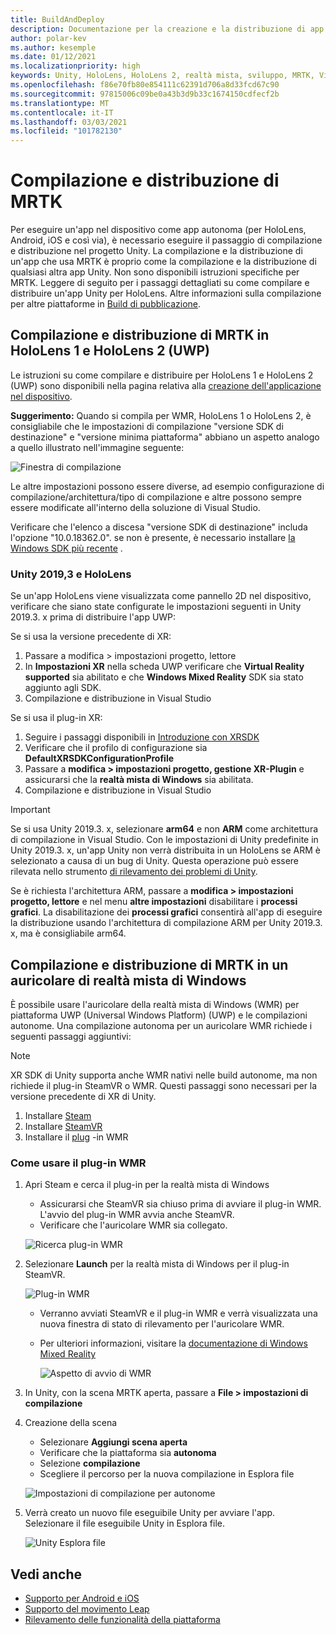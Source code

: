 ```yaml
---
title: BuildAndDeploy
description: Documentazione per la creazione e la distribuzione di app in diversi dispositivi.
author: polar-kev
ms.author: kesemple
ms.date: 01/12/2021
ms.localizationpriority: high
keywords: Unity, HoloLens, HoloLens 2, realtà mista, sviluppo, MRTK, Visual Studio, Android, IOS
ms.openlocfilehash: f86e70fb80e854111c62391d706a8d33fcd67c90
ms.sourcegitcommit: 97815006c09be0a43b3d9b33c1674150cdfecf2b
ms.translationtype: MT
ms.contentlocale: it-IT
ms.lasthandoff: 03/03/2021
ms.locfileid: "101782130"
---
```

# <a name="building-and-deploying-mrtk"></a>Compilazione e distribuzione di MRTK

Per eseguire un'app nel dispositivo come app autonoma (per HoloLens, Android, iOS e così via), è necessario eseguire il passaggio di compilazione e distribuzione nel progetto Unity. La compilazione e la distribuzione di un'app che usa MRTK è proprio come la compilazione e la distribuzione di qualsiasi altra app Unity. Non sono disponibili istruzioni specifiche per MRTK. Leggere di seguito per i passaggi dettagliati su come compilare e distribuire un'app Unity per HoloLens.  Altre informazioni sulla compilazione per altre piattaforme in [Build di pubblicazione](https://docs.unity3d.com/Manual/PublishingBuilds.html).

## <a name="building-and-deploying-mrtk-to-hololens-1-and-hololens-2-uwp"></a>Compilazione e distribuzione di MRTK in HoloLens 1 e HoloLens 2 (UWP)

Le istruzioni su come compilare e distribuire per HoloLens 1 e HoloLens 2 (UWP) sono disponibili nella pagina relativa alla [creazione dell'applicazione nel dispositivo](https://docs.microsoft.com/windows/mixed-reality/mrlearning-base-ch1#build-your-application-to-your-device).

**Suggerimento:** Quando si compila per WMR, HoloLens 1 o HoloLens 2, è consigliabile che le impostazioni di compilazione "versione SDK di destinazione" e "versione minima piattaforma" abbiano un aspetto analogo a quello illustrato nell'immagine seguente:

![Finestra di compilazione](../features/images/getting-started/BuildWindow.png)

Le altre impostazioni possono essere diverse, ad esempio configurazione di compilazione/architettura/tipo di compilazione e altre possono sempre essere modificate all'interno della soluzione di Visual Studio.

Verificare che l'elenco a discesa "versione SDK di destinazione" includa l'opzione "10.0.18362.0". se non è presente, è necessario installare [la Windows SDK più recente](https://developer.microsoft.com/windows/downloads/windows-10-sdk) .

### <a name="unity-20193-and-hololens"></a>Unity 2019,3 e HoloLens

Se un'app HoloLens viene visualizzata come pannello 2D nel dispositivo, verificare che siano state configurate le impostazioni seguenti in Unity 2019.3. x prima di distribuire l'app UWP:

Se si usa la versione precedente di XR:

1. Passare a modifica > impostazioni progetto, lettore
1. In **Impostazioni XR** nella scheda UWP verificare che **Virtual Reality supported** sia abilitato e che **Windows Mixed Reality** SDK sia stato aggiunto agli SDK.
1. Compilazione e distribuzione in Visual Studio

Se si usa il plug-in XR:

1. Seguire i passaggi disponibili in [Introduzione con XRSDK](../configuration/getting-started-with-mrtk-and-xrsdk.md)
1. Verificare che il profilo di configurazione sia **DefaultXRSDKConfigurationProfile**
1. Passare a **modifica > impostazioni progetto, gestione XR-Plugin** e assicurarsi che la **realtà mista di Windows** sia abilitata.
1. Compilazione e distribuzione in Visual Studio

>[!IMPORTANT]
> Se si usa Unity 2019.3. x, selezionare **arm64** e non **ARM** come architettura di compilazione in Visual Studio. Con le impostazioni di Unity predefinite in Unity 2019.3. x, un'app Unity non verrà distribuita in un HoloLens se ARM è selezionato a causa di un bug di Unity. Questa operazione può essere rilevata nello strumento [di rilevamento dei problemi di Unity](https://issuetracker.unity3d.com/issues/enabling-graphics-jobs-in-2019-dot-3-x-results-in-a-crash-or-nothing-rendering-on-hololens-2).
>
> Se è richiesta l'architettura ARM, passare a **modifica > impostazioni progetto, lettore** e nel menu **altre impostazioni** disabilitare i **processi grafici**. La disabilitazione dei **processi grafici** consentirà all'app di eseguire la distribuzione usando l'architettura di compilazione ARM per Unity 2019.3. x, ma è consigliabile arm64.

## <a name="building-and-deploying-mrtk-to-a-windows-mixed-reality-headset"></a>Compilazione e distribuzione di MRTK in un auricolare di realtà mista di Windows

È possibile usare l'auricolare della realtà mista di Windows (WMR) per piattaforma UWP (Universal Windows Platform) (UWP) e le compilazioni autonome.  Una compilazione autonoma per un auricolare WMR richiede i seguenti passaggi aggiuntivi:

> [!NOTE]
> XR SDK di Unity supporta anche WMR nativi nelle build autonome, ma non richiede il plug-in SteamVR o WMR. Questi passaggi sono necessari per la versione precedente di XR di Unity.

1. Installare [Steam](https://store.steampowered.com/about/)
1. Installare [SteamVR](https://store.steampowered.com/app/250820/SteamVR/)
1. Installare il [plug](https://store.steampowered.com/app/719950/Windows_Mixed_Reality_for_SteamVR/) -in WMR

### <a name="how-to-use-wmr-plugin"></a>Come usare il plug-in WMR

1. Apri Steam e cerca il plug-in per la realtà mista di Windows
    - Assicurarsi che SteamVR sia chiuso prima di avviare il plug-in WMR. L'avvio del plug-in WMR avvia anche SteamVR.
    - Verificare che l'auricolare WMR sia collegato.

    ![Ricerca plug-in WMR](../features/images/build-deploy/WMR/SteamSearchWMRPlugin.png)

1. Selezionare **Launch** per la realtà mista di Windows per il plug-in SteamVR.

    ![Plug-in WMR](../features/images/build-deploy/WMR/WMRPlugin.png)

    - Verranno avviati SteamVR e il plug-in WMR e verrà visualizzata una nuova finestra di stato di rilevamento per l'auricolare WMR.
    - Per ulteriori informazioni, visitare la [documentazione di Windows Mixed Reality](https://support.microsoft.com/help/4053622/windows-10-play-steamvr-games-in-windows-mixed-reality)

        ![Aspetto di avvio di WMR](../features/images/build-deploy/WMR/WMRPluginActive.png)

1. In Unity, con la scena MRTK aperta, passare a **File > impostazioni di compilazione**

1. Creazione della scena
    - Selezionare **Aggiungi scena aperta**
    - Verificare che la piattaforma sia **autonoma**
    - Selezione **compilazione**
    - Scegliere il percorso per la nuova compilazione in Esplora file

    ![Impostazioni di compilazione per autonome](../features/images/build-deploy/WMR/BuildSettingsStandaloneUnity.png)

1. Verrà creato un nuovo file eseguibile Unity per avviare l'app. Selezionare il file eseguibile Unity in Esplora file.

    ![Unity Esplora file](../features/images/build-deploy/WMR/FileExplorerUnityExe.png)

## <a name="see-also"></a>Vedi anche

- [Supporto per Android e iOS](../features/cross-platform/using-ar-foundation.md)
- [Supporto del movimento Leap](../features/cross-platform/leap-motion-mrtk.md)
- [Rilevamento delle funzionalità della piattaforma](../features/cross-platform/detecting-platform-capabilities.md)

